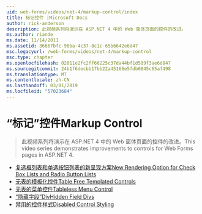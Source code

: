```yaml
---
uid: web-forms/videos/net-4/markup-control/index
title: 标记控件 |Microsoft Docs
author: rick-anderson
description: 此视频系列将演示在 ASP.NET 4 中的 Web 窗体页面的控件的改进。
ms.author: riande
ms.date: 11/14/2011
ms.assetid: 36667bfc-90ba-4c37-8c1c-65b6642e6d47
msc.legacyurl: /web-forms/videos/net-4/markup-control
msc.type: chapter
ms.openlocfilehash: 02011e2fc2ff66225c37da44bf1d589f3ae6d847
ms.sourcegitcommit: 24b1f6decbb17bb22a45166e5fdb0845c65af498
ms.translationtype: MT
ms.contentlocale: zh-CN
ms.lasthandoff: 03/01/2019
ms.locfileid: "57023684"
---
```

<a name="markup-control"></a><span data-ttu-id="01dfe-103">“标记”控件</span><span class="sxs-lookup"><span data-stu-id="01dfe-103">Markup Control</span></span>
====================
> <span data-ttu-id="01dfe-104">此视频系列将演示在 ASP.NET 4 中的 Web 窗体页面的控件的改进。</span><span class="sxs-lookup"><span data-stu-id="01dfe-104">This video series demonstrates improvements to controls for Web Forms pages in ASP.NET 4.</span></span>


- [<span data-ttu-id="01dfe-105">复选框列表和单选按钮列表的新呈现方案</span><span class="sxs-lookup"><span data-stu-id="01dfe-105">New Rendering Option for Check Box Lists and Radio Button Lists</span></span>](aspnet-4-quick-hit-new-rendering-option-for-check-box-lists-and-radio-button-lists.md)
- [<span data-ttu-id="01dfe-106">无表的模板化控件</span><span class="sxs-lookup"><span data-stu-id="01dfe-106">Table Free Templated Controls</span></span>](aspnet-4-quick-hit-table-free-templated-controls.md)
- [<span data-ttu-id="01dfe-107">无表的菜单控件</span><span class="sxs-lookup"><span data-stu-id="01dfe-107">Tableless Menu Control</span></span>](aspnet-4-quick-hit-tableless-menu-control.md)
- [<span data-ttu-id="01dfe-108">“隐藏字段”Div</span><span class="sxs-lookup"><span data-stu-id="01dfe-108">Hidden Field Divs</span></span>](aspnet-4-quick-hit-hidden-field-divs.md)
- [<span data-ttu-id="01dfe-109">禁用的控件样式</span><span class="sxs-lookup"><span data-stu-id="01dfe-109">Disabled Control Styling</span></span>](aspnet-4-quick-hit-disabled-control-styling.md)
